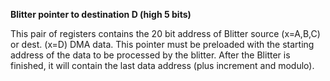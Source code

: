 **Blitter pointer to destination D (high 5 bits)**

This pair of registers contains the 20 bit address of Blitter source (x=A,B,C) or dest. (x=D) DMA data. This pointer must be preloaded with the starting address of the data to be processed by the blitter. After the Blitter is finished, it will contain the last data address (plus increment and modulo).

